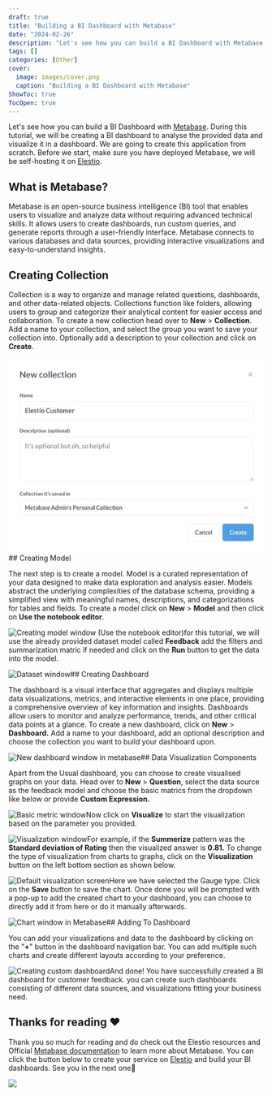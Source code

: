 ```yaml
---
draft: true
title: "Building a BI Dashboard with Metabase"
date: "2024-02-26"
description: "Let's see how you can build a BI Dashboard with Metabase. During this tutorial, we will be creating a BI dashboard to analyse the provided data and visualize it in a dashboard. We are going to create this application from scratch. Before we start, make sure you have"
tags: []
categories: [Other]
cover:
  image: images/cover.png
  caption: "Building a BI Dashboard with Metabase"
ShowToc: true
TocOpen: true
---
```



Let's see how you can build a BI Dashboard with [Metabase](https://elest.io/open-source/metabase?ref=blog.elest.io). During this tutorial, we will be creating a BI dashboard to analyse the provided data and visualize it in a dashboard. We are going to create this application from scratch. Before we start, make sure you have deployed Metabase, we will be self\-hosting it on [Elestio](https://elest.io/open-source/metabase?ref=blog.elest.io).

## What is Metabase?

Metabase is an open\-source business intelligence (BI) tool that enables users to visualize and analyze data without requiring advanced technical skills. It allows users to create dashboards, run custom queries, and generate reports through a user\-friendly interface. Metabase connects to various databases and data sources, providing interactive visualizations and easy\-to\-understand insights.

## Creating Collection

Collection is a way to organize and manage related questions, dashboards, and other data\-related objects. Collections function like folders, allowing users to group and categorize their analytical content for easier access and collaboration. To create a new collection head over to **New** \> **Collection**. Add a name to your collection, and select the group you want to save your collection into. Optionally add a description to your collection and click on **Create**.

![Creating new collection window](images/Screenshot-2024-05-26-at-1.13.07-PM.jpg)## Creating Model

The next step is to create a model. Model is a curated representation of your data designed to make data exploration and analysis easier. Models abstract the underlying complexities of the database schema, providing a simplified view with meaningful names, descriptions, and categorizations for tables and fields. To create a model click on **New** \> **Model** and then click on **Use the notebook editor**. 

![Creating model window (Use the notebook editor)](https://blog.elest.io/content/images/2024/05/Screenshot-2024-05-26-at-1.13.55-PM.jpg)for this tutorial, we will use the already provided dataset model called **Feedback** add the filters and summarization matric if needed and click on the **Run** button to get the data into the model.

![Dataset window](https://blog.elest.io/content/images/2024/05/Screenshot-2024-05-26-at-1.14.18-PM.jpg)## Creating Dashboard

The dashboard is a visual interface that aggregates and displays multiple data visualizations, metrics, and interactive elements in one place, providing a comprehensive overview of key information and insights. Dashboards allow users to monitor and analyze performance, trends, and other critical data points at a glance. To create a new dashboard, click on **New** \> **Dashboard.** Add a name to your dashboard, add an optional description and choose the collection you want to build your dashboard upon.

![New dashboard window in metabase](https://blog.elest.io/content/images/2024/05/Screenshot-2024-05-26-at-1.14.58-PM.jpg)## Data Visualization Components

Apart from the Usual dashboard, you can choose to create visualised graphs on your data. Head over to **New** \> **Question**, select the data source as the feedback model and choose the basic matrics from the dropdown like below or provide **Custom Expression.**

![Basic metric window](https://blog.elest.io/content/images/2024/05/Screenshot-2024-05-26-at-1.30.55-PM.jpg)Now click on **Visualize** to start the visualization based on the parameter you provided.

![Visualization window](https://blog.elest.io/content/images/2024/05/Screenshot-2024-05-26-at-1.41.40-PM.jpg)For example, if the **Summerize** pattern was the **Standard deviation of Rating** then the visualized answer is **0\.81\.** To change the type of visualization from charts to graphs, click on the **Visualization** button on the left bottom section as shown below.

![Default visualization screen](https://blog.elest.io/content/images/2024/05/Screenshot-2024-05-26-at-1.59.23-PM-1.jpg)Here we have selected the Gauge type. Click on the **Save** button to save the chart. Once done you will be prompted with a pop\-up to add the created chart to your dashboard, you can choose to directly add it from here or do it manually afterwards.

![Chart window in Metabase](https://blog.elest.io/content/images/2024/05/Screenshot-2024-05-26-at-2.00.27-PM.jpg)## Adding To Dashboard

You can add your visualizations and data to the dashboard by clicking on the "**\+**" button in the dashboard navigation bar. You can add multiple such charts and create different layouts according to your preference.

![Creating custom dashboard](https://blog.elest.io/content/images/2024/05/Screenshot-2024-05-26-at-2.01.15-PM.jpg)And done! You have successfully created a BI dashboard for customer feedback. you can create such dashboards consisting of different data sources, and visualizations fitting your business need. 

## **Thanks for reading ❤️**

Thank you so much for reading and do check out the Elestio resources and Official [Metabase documentation](https://www.metabase.com/docs/latest/?ref=blog.elest.io) to learn more about Metabase. You can click the button below to create your service on [Elestio](https://elest.io/open-source/metabase?ref=blog.elest.io) and build your BI dashboards. See you in the next one👋

[![](https://pub-da36157c854648669813f3f76c526c2b.r2.dev/deploy-on-elestio-black.png)](https://elest.io/open-source/metabase?ref=blog.elest.io)

